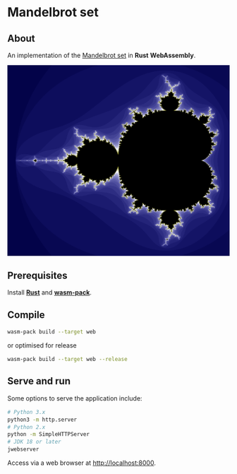 # Mandelbrot set

## About

An implementation of the [Mandelbrot set](https://en.wikipedia.org/wiki/Mandelbrot_set) in **Rust** **WebAssembly**.

![Image of Mandelbrot set](./images/output.png)

## Prerequisites

Install [**Rust**](https://www.rust-lang.org/) and [**wasm-pack**](https://github.com/rustwasm/wasm-pack).

## Compile

```bash
wasm-pack build --target web
```
or optimised for release
```bash
wasm-pack build --target web --release
```

## Serve and run

Some options to serve the application include:
```bash
# Python 3.x
python3 -m http.server
# Python 2.x
python -m SimpleHTTPServer
# JDK 18 or later
jwebserver
```

Access via a web browser at [http://localhost:8000](http://localhost:8000).
